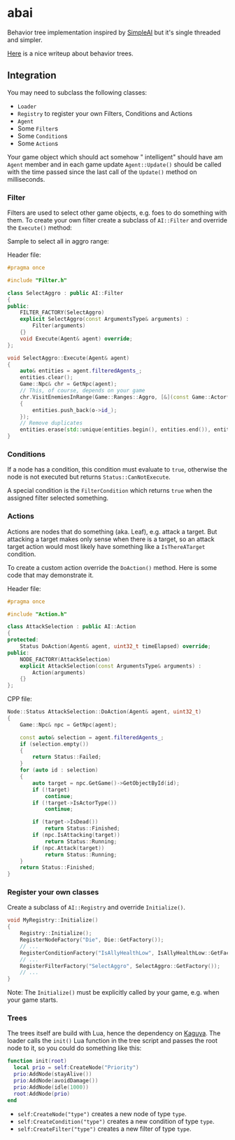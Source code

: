 # abai

Behavior tree implementation inspired by [SimpleAI](https://github.com/mgerhardy/simpleai)
but it's single threaded and simpler.

[Here](https://outforafight.wordpress.com/2014/07/15/behaviour-behavior-trees-for-ai-dudes-part-1/)
is a nice writeup about behavior trees.

## Integration

You may need to subclass the following classes:

* `Loader`
* `Registry` to register your own Filters, Conditions and Actions
* `Agent`
* Some `Filter`s
* Some `Condition`s
* Some `Action`s

Your game object which should act somehow " intelligent" should have am `Agent`
member and in each game update `Agent::Update()` should be called with the time
passed since the last call of the `Update()` method on milliseconds.

### Filter

Filters are used to select other game objects, e.g. foes to do something with
them. To create your own filter create a subclass of `AI::Filter` and override
the `Execute()` method:

Sample to select all in aggro range:

Header file:

~~~cpp
#pragma once

#include "Filter.h"

class SelectAggro : public AI::Filter
{
public:
    FILTER_FACTORY(SelectAggro)
    explicit SelectAggro(const ArgumentsType& arguments) :
        Filter(arguments)
    {}
    void Execute(Agent& agent) override;
};
~~~

~~~cpp
void SelectAggro::Execute(Agent& agent)
{
    auto& entities = agent.filteredAgents_;
    entities.clear();
    Game::Npc& chr = GetNpc(agent);
    // This, of course, depends on your game
    chr.VisitEnemiesInRange(Game::Ranges::Aggro, [&](const Game::Actor* o)
    {
        entities.push_back(o->id_);
    });
    // Remove duplicates
    entities.erase(std::unique(entities.begin(), entities.end()), entities.end());
}
~~~

### Conditions

If a node has a condition, this condition must evaluate to `true`, otherwise the
node is not executed but returns `Status::CanNotExecute`.

A special condition is the `FilterCondition` which returns `true` when the assigned
filter selected something.

### Actions

Actions are nodes that do something (aka. Leaf), e.g. attack a target. But attacking
a target makes only sense when there is a target, so an attack target action would
most likely have something like a `IsThereATarget` condition.

To create a custom action override the `DoAction()` method. Here is some code that
may demonstrate it.

Header file:

~~~cpp
#pragma once

#include "Action.h"

class AttackSelection : public AI::Action
{
protected:
    Status DoAction(Agent& agent, uint32_t timeElapsed) override;
public:
    NODE_FACTORY(AttackSelection)
    explicit AttackSelection(const ArgumentsType& arguments) :
        Action(arguments)
    {}
};
~~~

CPP file:

~~~cpp
Node::Status AttackSelection::DoAction(Agent& agent, uint32_t)
{
    Game::Npc& npc = GetNpc(agent);

    const auto& selection = agent.filteredAgents_;
    if (selection.empty())
    {
        return Status::Failed;
    }
    for (auto id : selection)
    {
        auto target = npc.GetGame()->GetObjectById(id);
        if (!target)
            continue;
        if (!target->IsActorType())
            continue;

        if (target->IsDead())
            return Status::Finished;
        if (npc.IsAttacking(target))
            return Status::Running;
        if (npc.Attack(target))
            return Status::Running;
    }
    return Status::Finished;
}
~~~

### Register your own classes

Create a subclass of `AI::Registry` and override `Initialize()`.

~~~cpp
void MyRegistry::Initialize()
{
    Registry::Initialize();
    RegisterNodeFactory("Die", Die::GetFactory());
    // ...
    RegisterConditionFactory("IsAllyHealthLow", IsAllyHealthLow::GetFactory());
    // ...
    RegisterFilterFactory("SelectAggro", SelectAggro::GetFactory());
    // ...
}
~~~

Note: The `Initialize()` must be explicitly called by your game, e.g. when your
game starts.

### Trees

The trees itself are build with Lua, hence the dependency on [Kaguya](https://github.com/satoren/kaguya).
The loader calls the `init()` Lua function in the tree script and passes the 
root node to it, so you could do something like this:

~~~lua
function init(root)
  local prio = self:CreateNode("Priority")
  prio:AddNode(stayAlive())
  prio:AddNode(avoidDamage())
  prio:AddNode(idle(1000))
  root:AddNode(prio)
end
~~~

* `self:CreateNode("type")` creates a new node of type `type`.
* `self:CreateCondition("type")` creates a new condition of type `type`.
* `self:CreateFilter("type")` creates a new filter of type `type`.
